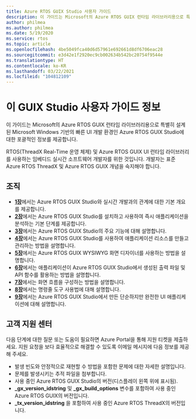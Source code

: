 ```yaml
---
title: Azure RTOS GUIX Studio 사용자 가이드
description: 이 가이드는 Microsoft의 Azure RTOS GUIX 런타임 라이브러리용으로 특별히 설계된 Microsoft Windows 기반의 빠른 UI 개발 환경인 Azure RTOS GUIX Studio에 대한 포괄적인 정보를 제공합니다.
author: philmea
ms.author: philmea
ms.date: 5/19/2020
ms.service: rtos
ms.topic: article
ms.openlocfilehash: 4be5049fca40d6d57961e692661d8df6706eac28
ms.sourcegitcommit: e3d42e1f2920ec9cb002634b542bc20754f9544e
ms.translationtype: HT
ms.contentlocale: ko-KR
ms.lasthandoff: 03/22/2021
ms.locfileid: "104812109"
---
```

# <a name="about-this-guix-studio-user-guide"></a>이 GUIX Studio 사용자 가이드 정보

이 가이드는 Microsoft의 Azure RTOS GUIX 런타임 라이브러리용으로 특별히 설계된 Microsoft Windows 기반의 빠른 UI 개발 환경인 Azure RTOS GUIX Studio에 대한 포괄적인 정보를 제공합니다. 

RTOS(ThreadX Real-Time 운영 체제) 및 Azure RTOS GUIX UI 런타임 라이브러리를 사용하는 임베디드 실시간 소프트웨어 개발자를 위한 것입니다. 개발자는 표준 Azure RTOS ThreadX 및 Azure RTOS GUIX 개념을 숙지해야 합니다.

## <a name="organization"></a>조직

- [**1장**](guix-studio-1.md)에서는 Azure RTOS GUIX Studio와 실시간 개발과의 관계에 대한 기본 개요를 제공합니다.
- [**2장**](guix-studio-2.md)에서는 Azure RTOS GUIX Studio를 설치하고 사용하여 즉시 애플리케이션을 분석하는 기본 단계를 제공합니다.
- [**3장**](guix-studio-3.md)에서는 Azure RTOS GUIX Studio의 주요 기능에 대해 설명합니다.
- [**4장**](guix-studio-4.md)에서는 Azure RTOS GUIX Studio를 사용하여 애플리케이션 리소스를 만들고 관리하는 방법을 설명합니다.
- [**5장**](guix-studio-5.md)에서는 Azure RTOS GUIX WYSIWYG 화면 디자이너를 사용하는 방법을 설명합니다.
- [**6장**](guix-studio-6.md)에서는 애플리케이션이 Azure RTOS GUIX Studio에서 생성된 출력 파일 및 API 함수를 활용하는 방법을 설명합니다.
- [**7장**](guix-studio-7.md)에서는 화면 흐름을 구성하는 방법을 설명합니다.
- [**8장**](guix-studio-8.md)에서는 명령줄 도구 사용법에 대해 설명합니다.
- [**9장**](guix-studio-9.md)에서는 Azure RTOS GUIX Studio에서 만든 단순하지만 완전한 UI 애플리케이션에 대해 설명합니다.

## <a name="customer-support-center"></a>고객 지원 센터

다음 단계에 대한 질문 또는 도움이 필요하면 Azure Portal을 통해 지원 티켓을 제출하세요. 지원 요청을 보다 효율적으로 해결할 수 있도록 이메일 메시지에 다음 정보를 제공해 주세요.

- 발생 빈도와 안정적으로 재현할 수 방법을 포함한 문제에 대한 자세한 설명입니다.
- 문제를 발생시키는 추적 파일을 첨부합니다.
- 사용 중인 Azure RTOS GUIX Studio의 버전(디스플레이 왼쪽 위에 표시됨).
- **_gx_version_idstring** 및 **_gx_build_options** 변수를 포함하여 사용 중인 Azure RTOS GUIX의 버전입니다.
- **_tx_version_idstring** 을 포함하여 사용 중인 Azure RTOS ThreadX의 버전입니다.
